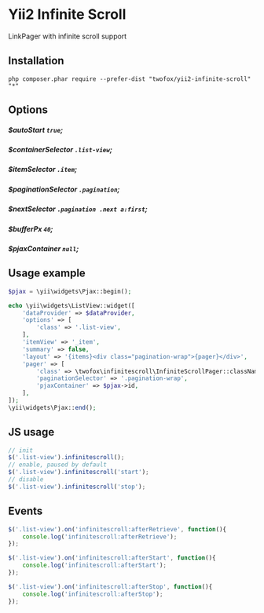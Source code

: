 Yii2 Infinite Scroll
====================
LinkPager with infinite scroll support

Installation
------------

```
php composer.phar require --prefer-dist "twofox/yii2-infinite-scroll" "*"
```

Options
-------
##### $autoStart `true`;
##### $containerSelector `.list-view`;
##### $itemSelector `.item`;
##### $paginationSelector `.pagination`;
##### $nextSelector `.pagination .next a:first`;
##### $bufferPx `40`;
##### $pjaxContainer `null`;

Usage example
-------------

```php
$pjax = \yii\widgets\Pjax::begin();

echo \yii\widgets\ListView::widget([
    'dataProvider' => $dataProvider,
    'options' => [
        'class' => '.list-view',
    ],
    'itemView' => '_item',
    'summary' => false,
    'layout' => '{items}<div class="pagination-wrap">{pager}</div>',
    'pager' => [
        'class' => \twofox\infinitescroll\InfiniteScrollPager::className(),
        'paginationSelector' => '.pagination-wrap',
        'pjaxContainer' => $pjax->id,
    ],
]);
\yii\widgets\Pjax::end();
```

JS usage
--------

```javascript
// init
$('.list-view').infinitescroll();
// enable, paused by default
$('.list-view').infinitescroll('start');
// disable
$('.list-view').infinitescroll('stop');
```

Events
------
```javascript
$('.list-view').on('infinitescroll:afterRetrieve', function(){
    console.log('infinitescroll:afterRetrieve');
});

$('.list-view').on('infinitescroll:afterStart', function(){
    console.log('infinitescroll:afterStart');
});

$('.list-view').on('infinitescroll:afterStop', function(){
    console.log('infinitescroll:afterStop');
});
```
